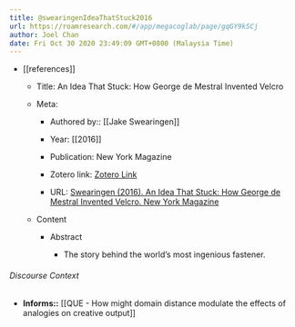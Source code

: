 ```yaml
---
title: @swearingenIdeaThatStuck2016
url: https://roamresearch.com/#/app/megacoglab/page/gqGY9kSCj
author: Joel Chan
date: Fri Oct 30 2020 23:49:09 GMT+0800 (Malaysia Time)
---
```


- [[references]]

    - Title: An Idea That Stuck: How George de Mestral Invented Velcro

    - Meta:

        - Authored by:: [[Jake Swearingen]]

        - Year: [[2016]]

        - Publication: New York Magazine

        - Zotero link: [Zotero Link](zotero://select/items/1_BBMA3FQW)

        - URL: [Swearingen (2016). An Idea That Stuck: How George de Mestral Invented Velcro. New York Magazine](https://nymag.com/vindicated/2016/11/an-idea-that-stuck-how-george-de-mestral-invented-velcro.html)

    - Content

        - Abstract

            - The story behind the world’s most ingenious fastener.

###### Discourse Context

- **Informs::** [[QUE - How might domain distance modulate the effects of analogies on creative output]]
